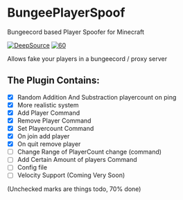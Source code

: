 # BungeePlayerSpoof
Bungeecord based Player Spoofer for Minecraft

[![DeepSource](https://deepsource.io/gh/SebastianSoftware/BungeePlayerSpoof.svg/?label=active+issues&show_trend=true&token=vZX9owjuwHiGHDWNCBid08Q2)](https://deepsource.io/gh/SebastianSoftware/BungeePlayerSpoof/)
[![60](https://img.shields.io/badge/Tests-60-yellow)](https://github.com/SebastianSoftware/BungeePlayerSpoof/)

Allows fake your players in a bungeecord / proxy server

## The Plugin Contains:

- [X] Random Addition And Substraction playercount on ping
- [X] More realistic system
- [X] Add Player Command
- [X] Remove Player Command
- [X] Set Playercount Command
- [X] On join add player
- [X] On quit remove player
- [ ] Change Range of PlayerCount change (command)
- [ ] Add Certain Amount of players Command
- [ ] Config file
- [ ] Velocity Support (Coming Very Soon)

(Unchecked marks are things todo, 70% done)

